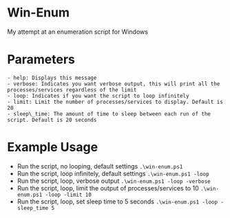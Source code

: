 # Win-Enum
My attempt at an enumeration script for Windows

# Parameters
	- help: Displays this message
	- verbose: Indicates you want verbose output, this will print all the processes/services regardless of the limit
	- loop: Indicates if you want the script to loop infinitely
	- limit: Limit the number of processes/services to display. Default is 20
	- sleep\_time: The amount of time to sleep between each run of the script. Default is 20 seconds

# Example Usage
- Run the script, no looping, default settings
     ```.\win-enum.ps1```
- Run the script, loop infinitely, default settings
     ```.\win-enum.ps1 -loop```
- Run the script, loop, verbose output
     ```.\win-enum.ps1 -loop -verbose```
- Run the script, loop, limit the output of processes/services to 10
     ```.\win-enum.ps1 -loop -limit 10```
- Run the script, loop, set sleep time to 5 seconds
     ```.\win-enum.ps1 -loop -sleep_time 5```
